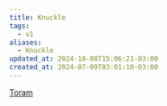 ```yaml
---
title: Knuckle
tags:
  - v1
aliases:
  - Knuckle
updated_at: 2024-10-08T15:06:21-03:00
created_at: 2024-07-09T03:01:10-03:00
---
```


[Toram](../26/Toram.md)